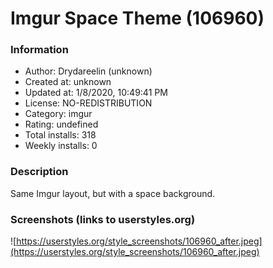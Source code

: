 # Imgur Space Theme (106960)

### Information
- Author: Drydareelin (unknown)
- Created at: unknown
- Updated at: 1/8/2020, 10:49:41 PM
- License: NO-REDISTRIBUTION
- Category: imgur
- Rating: undefined
- Total installs: 318
- Weekly installs: 0


### Description
Same Imgur layout, but with a space background.


### Screenshots (links to userstyles.org)
![https://userstyles.org/style_screenshots/106960_after.jpeg](https://userstyles.org/style_screenshots/106960_after.jpeg)


